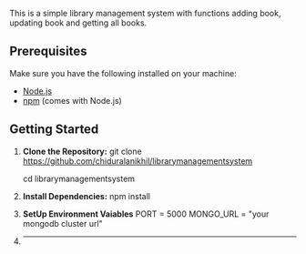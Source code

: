 This is a simple library management system with functions adding book, updating book and getting all books.

## Prerequisites

Make sure you have the following installed on your machine:

- [Node.js](https://nodejs.org/)
- [npm](https://www.npmjs.com/) (comes with Node.js)

## Getting Started

1. **Clone the Repository:**
   git clone https://github.com/chiduralanikhil/librarymanagementsystem
   
   cd librarymanagementsystem

3. **Install Dependencies:**
   npm install

4. **SetUp Environment Vaiables**
   PORT = 5000
   MONGO_URL = "your mongodb cluster url"
  
5. ****




